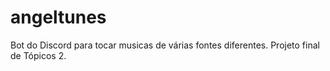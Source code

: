 # angeltunes
Bot do Discord para tocar musicas de várias fontes diferentes. Projeto final de Tópicos 2.
